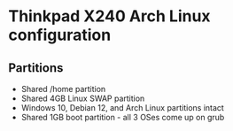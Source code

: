 # Thinkpad X240 Arch Linux configuration
## Partitions
- Shared /home partition
- Shared 4GB Linux SWAP partition
- Windows 10, Debian 12, and Arch Linux partitions intact
- Shared 1GB boot partition - all 3 OSes come up on grub
